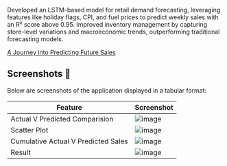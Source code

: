 Developed an LSTM-based model for retail demand forecasting, leveraging features like holiday flags, CPI, and fuel prices to predict weekly sales with an R² score above 0.95. Improved inventory management by capturing store-level variations and macroeconomic trends, outperforming traditional forecasting models.

[A Journey into Predicting Future Sales](https://nishant-sheoran.medium.com/transforming-retail-with-machine-learning-predicting-future-sales-fec92fe735b0)

## Screenshots 📸
Below are screenshots of the application displayed in a tabular format:

| Feature | Screenshot |
|---------|------------|
| Actual V Predicted Comparision |![image](https://github.com/user-attachments/assets/2e2caccc-5859-4823-9f93-b26bca29cf02) |
| Scatter Plot | ![image](https://github.com/user-attachments/assets/2ba8245e-4322-48b3-904a-1bd697223b80) |
| Cumulative Actual V Predicted Sales  | ![image](https://github.com/user-attachments/assets/e53240bc-763c-4d1e-a1a9-d3f6d9ba939f) |
| Result | ![image](https://github.com/user-attachments/assets/f59a79dc-32f4-40cb-8a81-b13ade38a363) |


